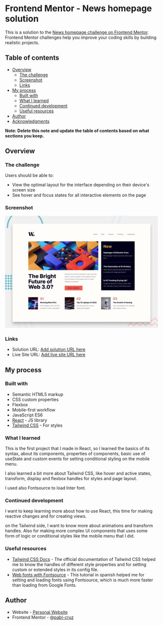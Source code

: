 # Frontend Mentor - News homepage solution

This is a solution to the [News homepage challenge on Frontend Mentor](https://www.frontendmentor.io/challenges/news-homepage-H6SWTa1MFl). Frontend Mentor challenges help you improve your coding skills by building realistic projects.

## Table of contents

- [Overview](#overview)
  - [The challenge](#the-challenge)
  - [Screenshot](#screenshot)
  - [Links](#links)
- [My process](#my-process)
  - [Built with](#built-with)
  - [What I learned](#what-i-learned)
  - [Continued development](#continued-development)
  - [Useful resources](#useful-resources)
- [Author](#author)
- [Acknowledgments](#acknowledgments)

**Note: Delete this note and update the table of contents based on what sections you keep.**

## Overview

### The challenge

Users should be able to:

- View the optimal layout for the interface depending on their device's screen size
- See hover and focus states for all interactive elements on the page

### Screenshot

![](./desktop-preview.jpg)

### Links

- Solution URL: [Add solution URL here](https://your-solution-url.com)
- Live Site URL: [Add live site URL here](https://your-live-site-url.com)

## My process

### Built with

- Semantic HTML5 markup
- CSS custom properties
- Flexbox
- Mobile-first workflow
- JavaScript ES6
- [React](https://reactjs.org/) - JS library
- [Tailwind CSS](https://tailwindcss.com/) - For styles

### What I learned

This is the first project that I made in React, so I learned the basics of its syntax, about its components, properties of components, basic use of useState and custom events for setting conditional styling on the mobile menu.

I also learned a bit more about Tailwind CSS, like hover and active states, transform, display and flexbox handles for styles and page layout.

I used also Fontsource to load Inter font.

### Continued development

I want to keep learning more about how to use React, this time for making reactive changes and for creating views.

on the Tailwind side, I want to know more about animations and transform handles. Also for making more complex UI components that uses some form of logic or conditional styles like the mobile menu that I did.

### Useful resources

- [Tailwind CSS Docs](https://tailwindcss.com/docs/) - The official documentation of Tailwind CSS helped me to know the handles of different style properties and for setting custom or extended styles in its config file.
- [Web fonts with Fontsource](https://lenguajecss.com/css/cargar-tipografias/tipografias-fontsource/) - This tutorial in spanish helped me for setting and loading fonts using Fontsource, which is much more faster than loading from Google Fonts.

## Author

- Website - [Personal Website](https://pabl-cruz.github.io/)
- Frontend Mentor - [@pabl-cruz](https://www.frontendmentor.io/profile/pabl-cruz)
